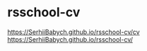 # rsschool-cv

https://SerhiiBabych.github.io/rsschool-cv/cv
https://SerhiiBabych.github.io/rsschool-cv/

